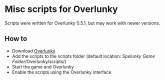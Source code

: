 # Misc scripts for Overlunky

Scripts were written for Overlunky 0.5.1, but may work with newer versions.

## How to

- Download [Overlunky](https://github.com/spelunky-fyi/overlunky/releases)
- Add the scripts to the scripts folder (default location: *Spelunky Game Folder*/Overlunky/scripts/)
- Start the game and Overlunky
- Enable the scripts using the Overlunky interface
